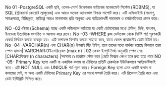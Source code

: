 No 01 -PostgreSQL একটি ছবি, ওপেন-সোর্স রিলেশনাল ডাটাবেজ মনেজমেন্ট সিস্টেম (RDBMS), যা SQL (স্ট্রাকচার্ড কোয়েরি ল্যাঙ্গুয়েজ) এবং আরও অনেক অ্যাডভান্স ফিচার সাপোর্ট করে। এটি এসিআইডি (পরমাণু, সামঞ্জস্যতা, বিচ্ছিন্নতা, স্থায়িত্ব) আরও মানমালার প্রতি অনুগত এবং ব্যতিক্রমধর্মী পারফরস ও রাজনৈতিকতা প্রদান করে।

NO -02-স্কিমা (Schema) হচ্ছে একটি লজিক্যাল কাঠামো যা একটি ডেটাবেজের মধ্যে টেবিল, ভিউ, ফাংশন, ইনডেক্স ইত্যাদিকে সংগঠিত ও আলাদা করে রাখে।
No -03 -WHERE ক্লজ ডেটাবেজ থেকে নির্দিষ্ট শর্ত পূরণকারী রেকর্ড নির্বাচন করতে ব্যবহৃত হয়। এটি ফলাফল ফিল্টার করতে সাহায্য করে, যাতে কেবল প্রয়োজনীয় ডেটা রিটার্ন হয়।
No -04 -VARCHAR(n) এবং CHAR(n) উভয়ই স্ট্রিং টাইপ, তবে তাদের মধ্যে পার্থক্য রয়েছে কিভাবে তারা স্পেস হ্যান্ডল| VARCHAR:01:ভেরিয়েবল (max n) | 02:কেবল ইনপুট দৈর্ঘ্য অনুযায়ী স্পেস নেয় |CHAR:ফিক্সড (n characters) |সবসময় n চরেক্টার স্টোর করে |ছোট ফিক্সড লেংথ হলে দ্রুত হতে পারে
NO -05- Primary Key হলো একটি বা একাধিক কলাম যা টেবিলের প্রতিটি রেকর্ডকে ইউনিকভাবে আইডেন্টিফাই করে। এটি NOT NULL এবং UNIQUE শর্ত পূরণ করে। Foreign Key হলো এমন একটি কলাম বা কলামের সেট, যা অন্য একটি টেবিলের Primary Key এর সাথে সম্পর্ক তৈরি করে। এটি রিলেশন তৈরি করে এবং ডেটা ইন্টিগ্রিটি নিশ্চিত করে।
